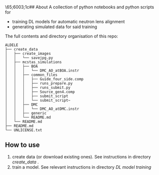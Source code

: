 \65;6003;1c## About
A collection of python notebooks and python scripts for
  + training DL models for automatic neutron lens alignment
  + generating simulated data for said training
  
The full contents and directory organisation of this repo:

```
ALDELE
├── create_data
│   ├── create_images
│   │   └── savejpg.py
│   ├── mcstas_simulations
│   │   ├── BOA
│   │   │   └── DMC_AO_atBOA.instr
│   │   ├── common_files
│   │   │   ├── Guide_four_side.comp
│   │   │   ├── runs_prepare.py
│   │   │   ├── runs_submit.py
│   │   │   ├── Source_gen4.comp
│   │   │   ├── submit_script
│   │   │   └── submit_script~
│   │   ├── DMC
│   │   │   └── DMC_AO_atDMC.instr
│   │   ├── generic
│   │   └── README.md
│   └── README.md
├── README.md
└── UNLICENSE.txt

```

## How to use

1) create data (or download existing ones). See instructions in directory _create_data_ .
2) train a model. See relevant instructions in directory _DL model training_
